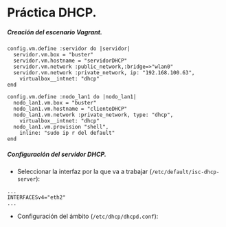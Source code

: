 # Práctica DHCP.

##### Creación del escenario Vagrant.
~~~
config.vm.define :servidor do |servidor|
  servidor.vm.box = "buster"
  servidor.vm.hostname = "servidorDHCP"
  servidor.vm.network :public_network,:bridge=>"wlan0"
  servidor.vm.network :private_network, ip: "192.168.100.63",
    virtualbox__intnet: "dhcp"
end

config.vm.define :nodo_lan1 do |nodo_lan1|
  nodo_lan1.vm.box = "buster"
  nodo_lan1.vm.hostname = "clienteDHCP"
  nodo_lan1.vm.network :private_network, type: "dhcp",
    virtualbox__intnet: "dhcp"
  nodo_lan1.vm.provision "shell",
    inline: "sudo ip r del default"  
end
~~~
  

##### Configuración del servidor DHCP.
- Seleccionar la interfaz por la que va a trabajar (`/etc/default/isc-dhcp-server`):
~~~
...
INTERFACESv4="eth2"
...
~~~

- Configuración del ámbito (`/etc/dhcp/dhcpd.conf`):